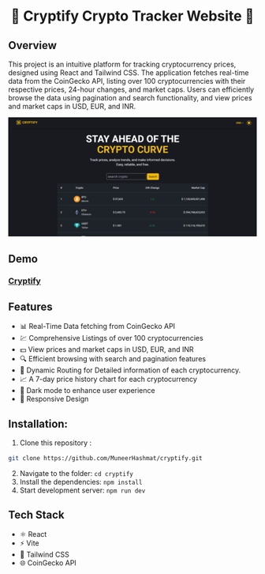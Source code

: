 <h1 align="center">🌟 Cryptify Crypto Tracker Website 🌟</h1>

## Overview

This project is an intuitive platform for tracking cryptocurrency prices, designed using React and Tailwind CSS. The application fetches real-time data from the CoinGecko API, listing over 100 cryptocurrencies with their respective prices, 24-hour changes, and market caps. Users can efficiently browse the data using pagination and search functionality, and view prices and market caps in USD, EUR, and INR.

![](./src/assets/image.png)

## Demo

### [Cryptify](https://cryptify-blue.vercel.app/)

## Features

- 📊 Real-Time Data fetching from CoinGecko API
- 💹 Comprehensive Listings of over 100 cryptocurrencies
- 💵 View prices and market caps in USD, EUR, and INR
- 🔍 Efficient browsing with search and pagination features
- 🔄 Dynamic Routing for Detailed information of each cryptocurrency.
- 📈 A 7-day price history chart for each cryptocurrency
- 🎨 Dark mode to enhance user experience
- 📱 Responsive Design

## Installation:

1. Clone this repository :

```bash
git clone https://github.com/MuneerHashmat/cryptify.git
```

2. Navigate to the folder: `cd cryptify`
3. Install the dependencies: `npm install`
4. Start development server: `npm run dev`



## Tech Stack

- ⚛️ React
- ⚡ Vite
- 🎨 Tailwind CSS
- 🌐 CoinGecko API

